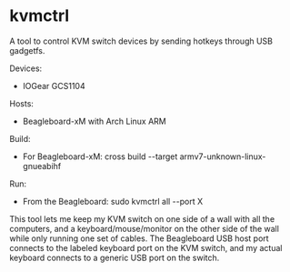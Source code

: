 # kvmctrl
A tool to control KVM switch devices by sending hotkeys through USB gadgetfs.

Devices:
- IOGear GCS1104

Hosts:
- Beagleboard-xM with Arch Linux ARM

Build:
- For Beagleboard-xM: cross build --target armv7-unknown-linux-gnueabihf

Run:
- From the Beagleboard: sudo kvmctrl all --port X

This tool lets me keep my KVM switch on one side of a wall with all the computers, and a keyboard/mouse/monitor on the other side of the wall while only running one set of cables. The Beagleboard USB host port connects to the labeled keyboard port on the KVM switch, and my actual keyboard connects to a generic USB port on the switch.